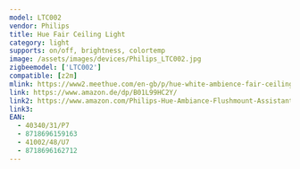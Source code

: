 ```yaml
---
model: LTC002
vendor: Philips
title: Hue Fair Ceiling Light
category: light
supports: on/off, brightness, colortemp
image: /assets/images/devices/Philips_LTC002.jpg
zigbeemodel: ['LTC002']
compatible: [z2m]
mlink: https://www2.meethue.com/en-gb/p/hue-white-ambience-fair-ceiling-light/4034031P7
link: https://www.amazon.de/dp/B01L99HC2Y/
link2: https://www.amazon.com/Philips-Hue-Ambiance-Flushmount-Assistant/dp/B072553RL7/
link3: 
EAN: 
  - 40340/31/P7
  - 8718696159163
  - 41002/48/U7
  - 8718696162712
---
```

